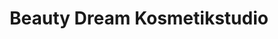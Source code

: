 ---
title: "Beauty Dream Kosmetikstudio"
url: /suederfahrenstedt/beauty-dream-kosmetikstudio/
shop: Kosmetik
---